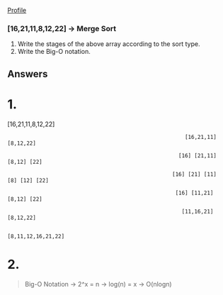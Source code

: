 [Profile](https://app.patika.dev/erhntopcu)

### [16,21,11,8,12,22] -> Merge Sort

1. Write the stages of the above array according to the sort type.
2. Write the Big-O notation.

## Answers
# 1.
 [16,21,11,8,12,22]

                                                            [16,21,11]     [8,12,22]

                                                          [16] [21,11]    [8,12] [22]

                                                        [16] [21] [11]    [8] [12] [22]

                                                         [16] [11,21]      [8,12] [22]

                                                           [11,16,21]       [8,12,22]

                                                                [8,11,12,16,21,22]

# 2. 
> Big-O Notation -> 2^x = n -> log(n) = x -> O(nlogn)